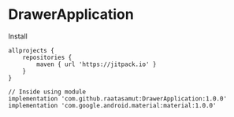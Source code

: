 # DrawerApplication

Install

    allprojects {
        repositories {
            maven { url 'https://jitpack.io' }
        }
    }

    // Inside using module
    implementation 'com.github.raatasamut:DrawerApplication:1.0.0'
    implementation 'com.google.android.material:material:1.0.0'
